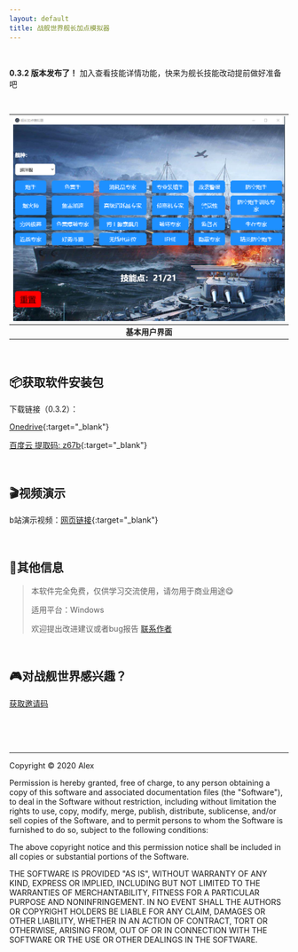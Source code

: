 ```yaml
---
layout: default
title: 战舰世界舰长加点模拟器
---
```


<br />

**0.3.2 版本发布了！** 加入查看技能详情功能，快来为舰长技能改动提前做好准备吧

<br />

| ![Demo](./images/demo.png) | 
|:--:| 
| **基本用户界面** |

<br />

## 📦获取软件安装包

下载链接（0.3.2）：

[Onedrive](https://1drv.ms/u/s!Ak59FpAwApZnbJE0Ojkr5MOnUfQ?e=sfSbFv){:target="_blank"} 

[百度云 提取码: z67b](https://pan.baidu.com/s/1-WAwM4wMZvusRLFBUK0D5g){:target="_blank"}

<br />

## 🎬视频演示

b站演示视频：[网页链接](https://www.bilibili.com/video/BV1F5411L7To){:target="_blank"}

<br />

## 📄其他信息

> 本软件完全免费，仅供学习交流使用，请勿用于商业用途😋
>
> 适用平台：Windows
> 
> 欢迎提出改进建议或者bug报告 [联系作者](./ContactMe.md)

<br />

## 🎮对战舰世界感兴趣？

[获取邀请码](./WOWS_invite.md)

<br />

<br />

<br />

* * *

Copyright &copy; 2020 Alex

Permission is hereby granted, free of charge, to any person obtaining a copy of this software and associated documentation files (the "Software"), to deal in the Software without restriction, including without limitation the rights to use, copy, modify, merge, publish, distribute, sublicense, and/or sell copies of the Software, and to permit persons to whom the Software is furnished to do so, subject to the following conditions:

The above copyright notice and this permission notice shall be included in all copies or substantial portions of the Software.

THE SOFTWARE IS PROVIDED "AS IS", WITHOUT WARRANTY OF ANY KIND, EXPRESS OR IMPLIED, INCLUDING BUT NOT LIMITED TO THE WARRANTIES OF MERCHANTABILITY, FITNESS FOR A PARTICULAR PURPOSE AND NONINFRINGEMENT. IN NO EVENT SHALL THE AUTHORS OR COPYRIGHT HOLDERS BE LIABLE FOR ANY CLAIM, DAMAGES OR OTHER LIABILITY, WHETHER IN AN ACTION OF CONTRACT, TORT OR OTHERWISE, ARISING FROM, OUT OF OR IN CONNECTION WITH THE SOFTWARE OR THE USE OR OTHER DEALINGS IN THE SOFTWARE.